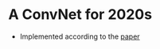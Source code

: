 # A ConvNet for 2020s

- Implemented according to the [paper](https://arxiv.org/pdf/2201.03545v2.pdf)

